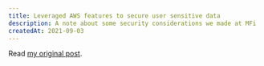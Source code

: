 ```yaml
---
title: Leveraged AWS features to secure user sensitive data
description: A note about some security considerations we made at MFi
createdAt: 2021-09-03
---
```


Read [my original post](https://mfi.engineering/how-we-leveraged-aws-features-to-secure-user-sensitive-data-969ae99e9853).
